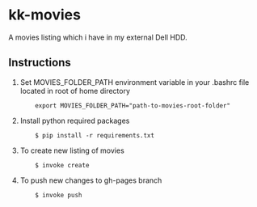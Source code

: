 # kk-movies
A movies listing which i have in my external Dell HDD.

## Instructions
1. Set MOVIES_FOLDER_PATH environment variable in your .bashrc file located in root of home directory

    ```shell
        export MOVIES_FOLDER_PATH="path-to-movies-root-folder"
    ```

2. Install python required packages

    ```shell
        $ pip install -r requirements.txt
    ```

3. To create new listing of movies

    ```shell
        $ invoke create
    ```

4. To push new changes to gh-pages branch
    ```shell
        $ invoke push
    ```
